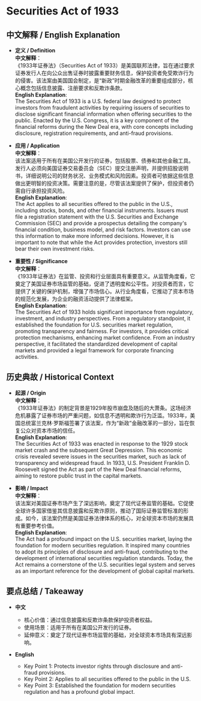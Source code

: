 # Securities Act of 1933

## 中文解释 / English Explanation

* **定义 / Definition**  
  **中文解释**：  
  《1933年证券法》（Securities Act of 1933）是美国联邦法律，旨在通过要求证券发行人在向公众出售证券时披露重要财务信息，保护投资者免受欺诈行为的侵害。该法案由美国国会制定，是“新政”时期金融改革的重要组成部分，核心概念包括信息披露、注册要求和反欺诈条款。  
  **English Explanation**:  
  The Securities Act of 1933 is a U.S. federal law designed to protect investors from fraudulent activities by requiring issuers of securities to disclose significant financial information when offering securities to the public. Enacted by the U.S. Congress, it is a key component of the financial reforms during the New Deal era, with core concepts including disclosure, registration requirements, and anti-fraud provisions.

* **应用 / Application**  
  **中文解释**：  
  该法案适用于所有在美国公开发行的证券，包括股票、债券和其他金融工具。发行人必须向美国证券交易委员会（SEC）提交注册声明，并提供招股说明书，详细说明公司的财务状况、业务模式和风险因素。投资者可依据这些信息做出更明智的投资决策。需要注意的是，尽管该法案提供了保护，但投资者仍需自行承担投资风险。  
  **English Explanation**:  
  The Act applies to all securities offered to the public in the U.S., including stocks, bonds, and other financial instruments. Issuers must file a registration statement with the U.S. Securities and Exchange Commission (SEC) and provide a prospectus detailing the company's financial condition, business model, and risk factors. Investors can use this information to make more informed decisions. However, it is important to note that while the Act provides protection, investors still bear their own investment risks.

* **重要性 / Significance**  
  **中文解释**：  
  《1933年证券法》在监管、投资和行业层面具有重要意义。从监管角度看，它奠定了美国证券市场监管的基础，促进了透明度和公平性。对投资者而言，它提供了关键的保护机制，增强了市场信心。从行业角度看，它推动了资本市场的规范化发展，为企业的融资活动提供了法律框架。  
  **English Explanation**:  
  The Securities Act of 1933 holds significant importance from regulatory, investment, and industry perspectives. From a regulatory standpoint, it established the foundation for U.S. securities market regulation, promoting transparency and fairness. For investors, it provides critical protection mechanisms, enhancing market confidence. From an industry perspective, it facilitated the standardized development of capital markets and provided a legal framework for corporate financing activities.

## 历史典故 / Historical Context

* **起源 / Origin**  
  **中文解释**：  
  《1933年证券法》的制定背景是1929年股市崩盘及随后的大萧条。这场经济危机暴露了证券市场的严重问题，如信息不透明和欺诈行为泛滥。1933年，美国总统富兰克林·罗斯福签署了该法案，作为“新政”金融改革的一部分，旨在恢复公众对资本市场的信任。  
  **English Explanation**:  
  The Securities Act of 1933 was enacted in response to the 1929 stock market crash and the subsequent Great Depression. This economic crisis revealed severe issues in the securities market, such as lack of transparency and widespread fraud. In 1933, U.S. President Franklin D. Roosevelt signed the Act as part of the New Deal financial reforms, aiming to restore public trust in the capital markets.

* **影响 / Impact**  
  **中文解释**：  
  该法案对美国证券市场产生了深远影响，奠定了现代证券监管的基础。它促使全球许多国家借鉴其信息披露和反欺诈原则，推动了国际证券监管标准的形成。如今，该法案仍然是美国证券法律体系的核心，对全球资本市场的发展具有重要参考价值。  
  **English Explanation**:  
  The Act had a profound impact on the U.S. securities market, laying the foundation for modern securities regulation. It inspired many countries to adopt its principles of disclosure and anti-fraud, contributing to the development of international securities regulation standards. Today, the Act remains a cornerstone of the U.S. securities legal system and serves as an important reference for the development of global capital markets.

## 要点总结 / Takeaway

* **中文**  
  - 核心价值：通过信息披露和反欺诈条款保护投资者权益。  
  - 使用场景：适用于所有在美国公开发行的证券。  
  - 延伸意义：奠定了现代证券市场监管的基础，对全球资本市场具有深远影响。  

* **English**  
  - Key Point 1: Protects investor rights through disclosure and anti-fraud provisions.  
  - Key Point 2: Applies to all securities offered to the public in the U.S.  
  - Key Point 3: Established the foundation for modern securities regulation and has a profound global impact.